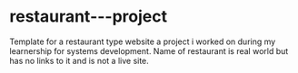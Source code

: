 # restaurant---project
Template for a restaurant type website
a project i worked on during my learnership for systems development. Name of restaurant is real world but has no links to it and is not a live site.
